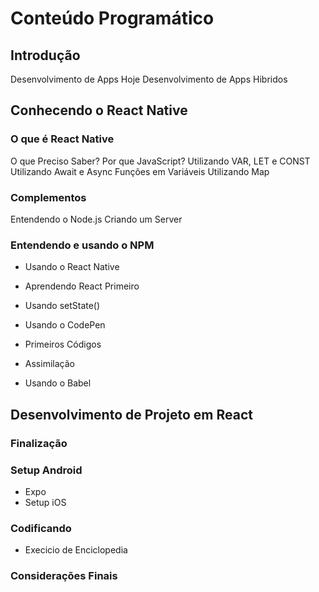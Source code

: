 # Conteúdo Programático
## Introdução
Desenvolvimento de Apps Hoje 
Desenvolvimento de Apps Hibridos 
 
## Conhecendo o React Native

### O que é React Native
 O que Preciso Saber? 
 Por que JavaScript?
 Utilizando VAR, LET e CONST
 Utilizando Await e Async
 Funções em Variáveis 
 Utilizando Map 
 

### Complementos

 Entendendo o Node.js
 Criando um Server
### Entendendo e usando o NPM
 

- Usando o React Native

- Aprendendo React Primeiro
- Usando setState()
- Usando o CodePen
- Primeiros Códigos
- Assimilação 
- Usando o Babel
 

## Desenvolvimento de Projeto em React 

 

### Finalização

### Setup Android 
- Expo 
- Setup iOS
### Codificando
- Execicio de Enciclopedia
### Considerações Finais 
